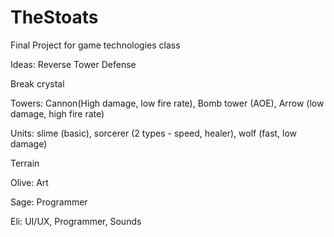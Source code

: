 # TheStoats
 Final Project for game technologies class

Ideas:
Reverse Tower Defense

Break crystal

Towers: Cannon(High damage, low fire rate), Bomb tower (AOE), Arrow (low damage, high fire rate)

Units: slime (basic), sorcerer (2 types - speed, healer), wolf (fast, low damage)

Terrain

Olive: Art

Sage: Programmer

Eli: UI/UX, Programmer, Sounds
